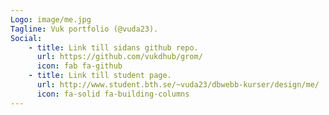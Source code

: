 ```yaml
---
Logo: image/me.jpg
Tagline: Vuk portfolio (@vuda23).
Social:
    - title: Link till sidans github repo.
      url: https://github.com/vukdhub/grom/
      icon: fab fa-github
    - title: Link till student page.
      url: http://www.student.bth.se/~vuda23/dbwebb-kurser/design/me/
      icon: fa-solid fa-building-columns
---
```

